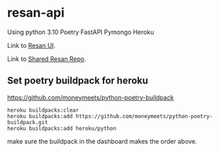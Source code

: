 # resan-api

Using python 3.10
Poetry
FastAPI
Pymongo
Heroku

Link to [Resan UI](https://github.com/fitzypop/resan-ui).

Link to [Shared Resan Repo](https://github.com/fitzypop/resan).

## Set poetry buildpack for heroku

<https://github.com/moneymeets/python-poetry-buildpack>

```shell
heroku buildpacks:clear
heroku buildpacks:add https://github.com/moneymeets/python-poetry-buildpack.git
heroku buildpacks:add heroku/python
```

make sure the buildpack in the dashboard makes the order above.
